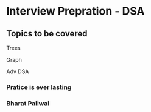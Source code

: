 # Interview Prepration - DSA


## Topics to be covered 

Trees

Graph

Adv DSA

### Pratice is ever lasting

### Bharat Paliwal